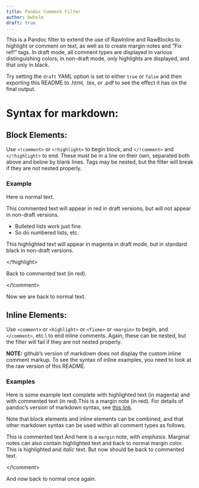 ```yaml
---
title: Pandoc Comment Filter
author: bwhelm
draft: true
...
```


This is a Pandoc filter to extend the use of RawInline and RawBlocks to
highlight or comment on text, as well as to create margin notes and “Fix
ref!” tags. In draft mode, all comment types are displayed in various
distinguishing colors; in non-draft mode, only highlights are displayed,
and that only in black.

Try setting the `draft` YAML option is set to either `true` or `false`
and then exporting this README to .html, .tex, or .pdf  to see the
effect it has on the final output.


# Syntax for markdown:

## Block Elements: 

Use `<!comment>` or `<!highlight>` to begin block, and `</!comment>` and `</!highlight>` to end.
These must be in a line on their own, separated both above and below by
blank lines. Tags may be nested, but the filter will break if they are not nested properly.

### Example

Here is normal text.

<!comment>

This commented text will appear in red in draft versions, but will not
appear in non-draft versions.

- Bulleted lists work just fine. 
- So do numbered lists, etc.

<!highlight>

This highlighted text will appear in magenta in draft mode, but in
standard black in non-draft versions.

</!highlight>

Back to commented text (in red).

</!comment>

Now we are back to normal text.

## Inline Elements:

Use `<comment>` or `<highlight>` or `<fixme>` or `<margin>` to begin, and `</comment>`, etc.\ to
end inline comments. Again, these can be nested, but the filter will fail if they are not nested properly.

**NOTE:** github’s version of markdown does not display the custom
inline comment markup. To see the syntax of inline examples, you need to
look at the raw version of this README.

### Examples

Here is some example text complete with <highlight>highlighted text (in
magenta)</highlight> <comment>and with commented text  (in red)</comment>.<margin>This is
a margin note (in red).</margin> For details of pandoc’s version of markdown
syntax, see <fixme>[this link](http://pandoc.org)</fixme>.

Note that block elements and inline elements can be combined, and that
other markdown syntax can be used within all comment types as follows.

<!comment>

This is commented text.<margin>And here is a `margin` note, with
*emphasis*. Marginal notes can also contain <highlight>highlighted text</highlight>
and back to normal margin color.</margin> This is <highlight>highlighted
and *italic*</highlight> text. But now should be back to commented text.

</!comment>

And now back to normal once again.
